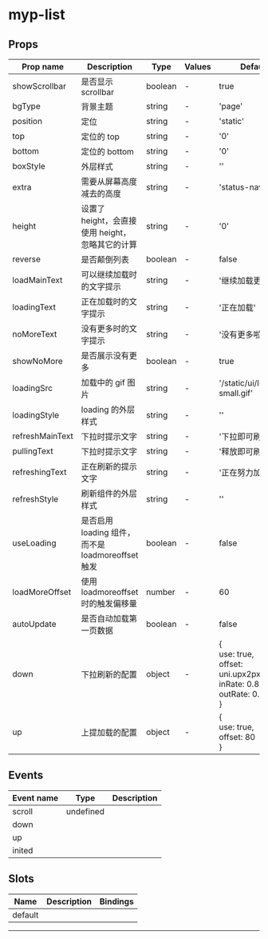 # myp-list

## Props

| Prop name       | Description                                       | Type    | Values | Default                                                                              |
| --------------- | ------------------------------------------------- | ------- | ------ | ------------------------------------------------------------------------------------ |
| showScrollbar   | 是否显示 scrollbar                                | boolean | -      | true                                                                                 |
| bgType          | 背景主题                                          | string  | -      | 'page'                                                                               |
| position        | 定位                                              | string  | -      | 'static'                                                                             |
| top             | 定位的 top                                        | string  | -      | '0'                                                                                  |
| bottom          | 定位的 bottom                                     | string  | -      | '0'                                                                                  |
| boxStyle        | 外层样式                                          | string  | -      | ''                                                                                   |
| extra           | 需要从屏幕高度减去的高度                          | string  | -      | 'status-nav'                                                                         |
| height          | 设置了 height，会直接使用 height，忽略其它的计算  | string  | -      | '0'                                                                                  |
| reverse         | 是否颠倒列表                                      | boolean | -      | false                                                                                |
| loadMainText    | 可以继续加载时的文字提示                          | string  | -      | '继续加载更多'                                                                       |
| loadingText     | 正在加载时的文字提示                              | string  | -      | '正在加载'                                                                           |
| noMoreText      | 没有更多时的文字提示                              | string  | -      | '没有更多啦'                                                                         |
| showNoMore      | 是否展示没有更多                                  | boolean | -      | true                                                                                 |
| loadingSrc      | 加载中的 gif 图片                                 | string  | -      | '/static/ui/loading-small.gif'                                                       |
| loadingStyle    | loading 的外层样式                                | string  | -      | ''                                                                                   |
| refreshMainText | 下拉时提示文字                                    | string  | -      | '下拉即可刷新...'                                                                    |
| pullingText     | 下拉时提示文字                                    | string  | -      | '释放即可刷新...'                                                                    |
| refreshingText  | 正在刷新的提示文字                                | string  | -      | '正在努力加载...'                                                                    |
| refreshStyle    | 刷新组件的外层样式                                | string  | -      | ''                                                                                   |
| useLoading      | 是否启用 loading 组件，而不是 loadmoreoffset 触发 | boolean | -      | false                                                                                |
| loadMoreOffset  | 使用 loadmoreoffset 时的触发偏移量                | number  | -      | 60                                                                                   |
| autoUpdate      | 是否自动加载第一页数据                            | boolean | -      | false                                                                                |
| down            | 下拉刷新的配置                                    | object  | -      | {<br> use: true,<br> offset: uni.upx2px(140),<br> inRate: 0.8,<br> outRate: 0.2<br>} |
| up              | 上提加载的配置                                    | object  | -      | {<br> use: true,<br> offset: 80<br>}                                                 |

## Events

| Event name | Type      | Description |
| ---------- | --------- | ----------- |
| scroll     | undefined |
| down       |           |
| up         |           |
| inited     |           |

## Slots

| Name    | Description | Bindings |
| ------- | ----------- | -------- |
| default |             |          |

---
